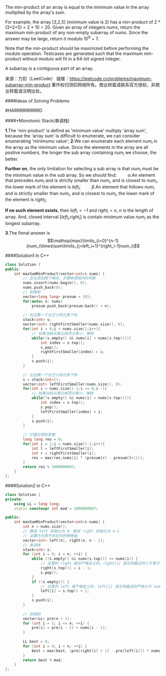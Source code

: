 The min-product of an array is equal to the minimum value in the array multiplied by the array's sum.

For example, the array [3,2,5] (minimum value is 2) has a min-product of 2 * (3+2+5) = 2 * 10 = 20.
Given an array of integers nums, return the maximum min-product of any non-empty subarray of nums. Since the answer may be large, return it modulo $10^9$ + 7.

Note that the min-product should be maximized before performing the modulo operation. Testcases are generated such that the maximum min-product without modulo will fit in a 64-bit signed integer.

A subarray is a contiguous part of an array.

来源：力扣（LeetCode）
链接：https://leetcode.cn/problems/maximum-subarray-min-product
著作权归领扣网络所有。商业转载请联系官方授权，非商业转载请注明出处。

####Ideas of Solving Problems

#HARRRRRRRRRD

####*Monotonic Stack(单调栈)

**1**.The 'min-product' is defind as 'minimum value' multiply 'array sum', because the 'array sum' is difficult to enumerate, we can consider enumerating 'minimumu value';
**2**.We can enumerate each element *$num_i$* in the array as the minimum value. Since the elements in the array are all postive numbers, the longer the sub array containing *$num_i$* we choose, the better.

**Further on**, the only limitation for selecting a sub array is that *$num_i$* must be the minimum value in the sub array. So we should find:
$\qquad$$\alpha$.An element that precedes *$num_i$* and is strictly smaller than *$num_i$*, and is closest to *$num_i$*, the lower mark of the element is *$left_i$*;
$\qquad$$\beta$.An element that follows *$num_i$* and is strictly smaller than *$num_i$*, and is closest to *$num_i$*, the lower mark of the element is *$right_i$*;

**If no such element exists**, then *$left_i = -1$* and *$right_i = n$*, *n* is the length of array.
And, closed interval [*$left_i$*,*$right_i$*] is contain minimum value *$num_i$* as the longest subarray.

**3**.The finnal answer is $$\mathop{max}\limits_{i=0}^{n-1}(num_i\times\sum\limits_{j=left_i+1}^{right_i-1}num_i)$$

####Solution1 in C++

```c++
class Solution {
public:
    int maxSumMinProduct(vector<int>& nums) {
        // 左右添加两个哨兵，方便单调栈内的判断
        nums.insert(nums.begin(), 0);
        nums.push_back(0);
        // 前缀和
        vector<long long> presum = {0};
        for(auto& n: nums)
            presum.push_back(presum.back() + n);
        
        // 右边第一个比它小的元素下标
        stack<int> s;
        vector<int> rightFirstSmaller(nums.size(), 0);
        for(int i = 0;i < nums.size();i++){
            // 如果当前元素比栈顶元素小，弹栈
            while(!s.empty() && nums[i] < nums[s.top()]){
                int index = s.top();
                s.pop();
                rightFirstSmaller[index] = i;
            }
            s.push(i);
        }
        
        // 左边第一个比它小的元素下标
        s = stack<int>();
        vector<int> leftFirstSmaller(nums.size(), 0);
        for(int i = nums.size()-1;i >= 0;i--){
            // 如果当前元素比栈顶元素小，弹栈
            while(!s.empty() && nums[i] < nums[s.top()]){
                int index = s.top();
                s.pop();
                leftFirstSmaller[index] = i;
            }
            s.push(i);
        }
        
        // 打擂台得到答案
        long long res = 0;
        for(int i = 1;i < nums.size()-1;i++){
            int l = leftFirstSmaller[i];
            int r = rightFirstSmaller[i];
            res = max(res,nums[i] * (presum[r] - presum[l+1]));
        }
        return res % 1000000007;
    }
};
```

####Solution2 in C++
```c++
class Solution {
private:
    using LL = long long;
    static constexpr int mod = 1000000007;

public:
    int maxSumMinProduct(vector<int>& nums) {
        int n = nums.size();
        // 数组 left 初始化为 0，数组 right 初始化为 n-1
        // 设置为元素不存在时的特殊值
        vector<int> left(n), right(n, n - 1);
        // 单调栈
        stack<int> s;
        for (int i = 0; i < n; ++i) {
            while (!s.empty() && nums[s.top()] >= nums[i]) {
                // 这里的 right 是非严格定义的，right[i] 是右侧最近的小于等于 nums[i] 的元素下标
                right[s.top()] = i - 1;
                s.pop();
            }
            if (!s.empty()) {
                // 这里的 left 是严格定义的，left[i] 是左侧最近的严格小于 nums[i] 的元素下标
                left[i] = s.top() + 1;
            }
            s.push(i);
        }
        
        // 前缀和
        vector<LL> pre(n + 1);
        for (int i = 1; i <= n; ++i) {
            pre[i] = pre[i - 1] + nums[i - 1];
        }
        
        LL best = 0;
        for (int i = 0; i < n; ++i) {
            best = max(best, (pre[right[i] + 1] - pre[left[i]]) * nums[i]);
        }
        return best % mod;
    }
};
```